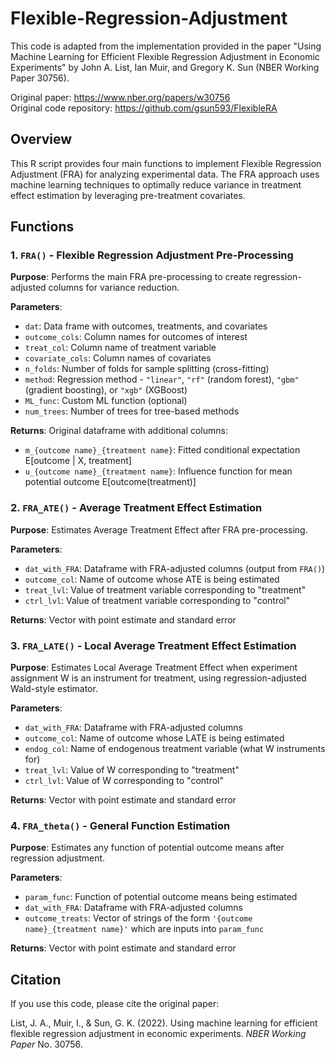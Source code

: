 # Flexible-Regression-Adjustment

This code is adapted from the implementation provided in the paper "Using Machine Learning for Efficient Flexible Regression Adjustment in Economic Experiments" by John A. List, Ian Muir, and Gregory K. Sun (NBER Working Paper 30756).

Original paper: https://www.nber.org/papers/w30756  
Original code repository: https://github.com/gsun593/FlexibleRA

## Overview

This R script provides four main functions to implement Flexible Regression Adjustment (FRA) for analyzing experimental data. The FRA approach uses machine learning techniques to optimally reduce variance in treatment effect estimation by leveraging pre-treatment covariates.

## Functions

### 1. `FRA()` - Flexible Regression Adjustment Pre-Processing

**Purpose**: Performs the main FRA pre-processing to create regression-adjusted columns for variance reduction.

**Parameters**:
- `dat`: Data frame with outcomes, treatments, and covariates
- `outcome_cols`: Column names for outcomes of interest
- `treat_col`: Column name of treatment variable
- `covariate_cols`: Column names of covariates
- `n_folds`: Number of folds for sample splitting (cross-fitting)
- `method`: Regression method - `"linear"`, `"rf"` (random forest), `"gbm"` (gradient boosting), or `"xgb"` (XGBoost)
- `ML_func`: Custom ML function (optional)
- `num_trees`: Number of trees for tree-based methods

**Returns**: Original dataframe with additional columns:
- `m_{outcome name}_{treatment name}`: Fitted conditional expectation E[outcome | X, treatment]
- `u_{outcome name}_{treatment name}`: Influence function for mean potential outcome E[outcome(treatment)]


### 2. `FRA_ATE()` - Average Treatment Effect Estimation

**Purpose**: Estimates Average Treatment Effect after FRA pre-processing.

**Parameters**:
- `dat_with_FRA`: Dataframe with FRA-adjusted columns (output from `FRA()`)
- `outcome_col`: Name of outcome whose ATE is being estimated
- `treat_lvl`: Value of treatment variable corresponding to "treatment"
- `ctrl_lvl`: Value of treatment variable corresponding to "control"

**Returns**: Vector with point estimate and standard error

### 3. `FRA_LATE()` - Local Average Treatment Effect Estimation

**Purpose**: Estimates Local Average Treatment Effect when experiment assignment W is an instrument for treatment, using regression-adjusted Wald-style estimator.

**Parameters**:
- `dat_with_FRA`: Dataframe with FRA-adjusted columns
- `outcome_col`: Name of outcome whose LATE is being estimated
- `endog_col`: Name of endogenous treatment variable (what W instruments for)
- `treat_lvl`: Value of W corresponding to "treatment"
- `ctrl_lvl`: Value of W corresponding to "control"

**Returns**: Vector with point estimate and standard error

### 4. `FRA_theta()` - General Function Estimation

**Purpose**: Estimates any function of potential outcome means after regression adjustment.

**Parameters**:
- `param_func`: Function of potential outcome means being estimated
- `dat_with_FRA`: Dataframe with FRA-adjusted columns
- `outcome_treats`: Vector of strings of the form `'{outcome name}_{treatment name}'` which are inputs into `param_func`

**Returns**: Vector with point estimate and standard error

## Citation

If you use this code, please cite the original paper:

List, J. A., Muir, I., & Sun, G. K. (2022). Using machine learning for efficient flexible regression adjustment in economic experiments. *NBER Working Paper* No. 30756.
